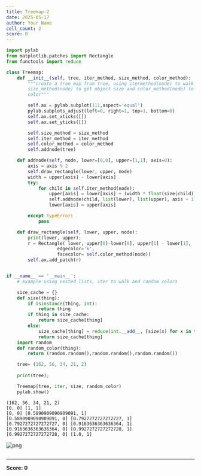 ```yaml
---
title: Treemap-2
date: 2025-05-17
author: Your Name
cell_count: 2
score: 0
---
```


```python
import pylab
from matplotlib.patches import Rectangle
from functools import reduce

class Treemap:
    def __init__(self, tree, iter_method, size_method, color_method):
        """create a tree map from tree, using itermethod(node) to walk tree,
        size_method(node) to get object size and color_method(node) to get its
        color"""

        self.ax = pylab.subplot(111,aspect='equal')
        pylab.subplots_adjust(left=0, right=1, top=1, bottom=0)
        self.ax.set_xticks([])
        self.ax.set_yticks([])

        self.size_method = size_method
        self.iter_method = iter_method
        self.color_method = color_method
        self.addnode(tree)

    def addnode(self, node, lower=[0,0], upper=[1,1], axis=0):
        axis = axis % 2
        self.draw_rectangle(lower, upper, node)
        width = upper[axis] - lower[axis]
        try:
            for child in self.iter_method(node):
                upper[axis] = lower[axis] + (width * float(size(child))) / size(node)
                self.addnode(child, list(lower), list(upper), axis + 1)
                lower[axis] = upper[axis]

        except TypeError:
            pass

    def draw_rectangle(self, lower, upper, node):
        print(lower, upper);
        r = Rectangle( lower, upper[0]-lower[0], upper[1] - lower[1],
                   edgecolor='k',
                   facecolor= self.color_method(node))
        self.ax.add_patch(r)


if __name__ == '__main__':
    # example using nested lists, iter to walk and random colors

    size_cache = {}
    def size(thing):
        if isinstance(thing, int):
            return thing
        if thing in size_cache:
            return size_cache[thing]
        else:
            size_cache[thing] = reduce(int.__add__, [size(x) for x in thing])
            return size_cache[thing]
    import random
    def random_color(thing):
        return (random.random(),random.random(),random.random())

    tree= (162, 56, 34, 21, 2)
    
    print(tree);

    Treemap(tree, iter, size, random_color)
    pylab.show()
```

    (162, 56, 34, 21, 2)
    [0, 0] [1, 1]
    [0, 0] [0.5890909090909091, 1]
    [0.5890909090909091, 0] [0.7927272727272727, 1]
    [0.7927272727272727, 0] [0.9163636363636364, 1]
    [0.9163636363636364, 0] [0.9927272727272728, 1]
    [0.9927272727272728, 0] [1.0, 1]



    
![png](/mlnotes/images/treemap-2_0_1.png)
    



```python

```


---
**Score: 0**